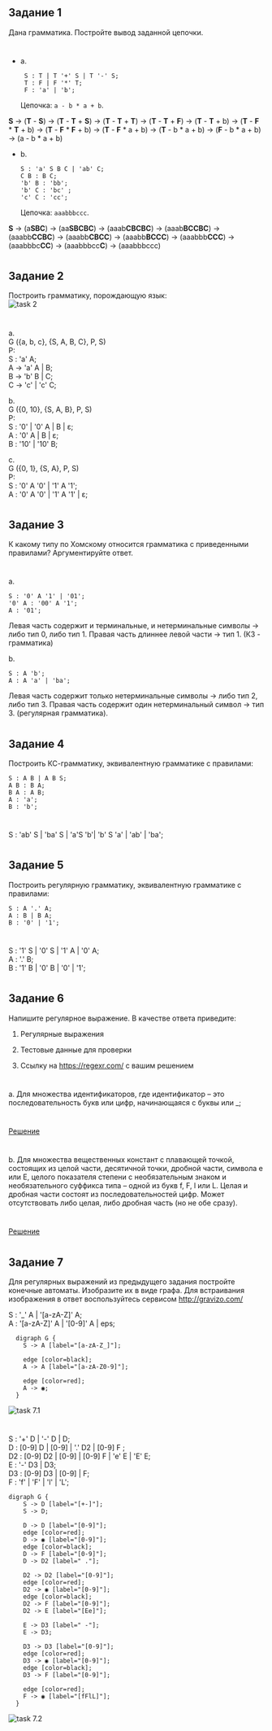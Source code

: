 #
## Задание 1
Дана грамматика. Постройте вывод заданной цепочки.
#
- a.
    ```
     S : T | T '+' S | T '-' S;
     T : F | F '*' T;
     F : 'a' | 'b';
     ```
    Цепочка:  ```a - b * a + b```.


**S** →  (**T** - **S**) → (**T** - **T** + **S**) → (**T** - **T** + **T**) → (**T** - **T** + **F**) → (**T** - **T** + b) → (**T** - **F** * **T** + b) → (**T** - **F** * **F** + b) → (**T** - **F** * a + b) → (**T** - b * a + b) → (**F** - b * a + b) → (a - b * a + b) 

- b.
    ```
    S : 'a' S B C | 'ab' C;
    C B : B C;
    'b' B : 'bb';
    'b' C : 'bc' ;
    'c' C : 'cc';
    ```
    Цепочка: ```aaabbbccc```.



**S** → (a**SBC**) → (aa**SBCBC**) → (aaab**CBCBC**) → (aaab**BCCBC**) → (aaabb**CCBC**) → (aaabb**CBCC**) → (aaabb**BCCC**) → (aaabbb**CCC**) → (aaabbbc**CC**) → (aaabbbcc**C**) → (aaabbbccc)

#
## Задание 2
Построить грамматику, порождающую язык:\
![task 2](./misc/number2.png)
#
a.\
G ({a, b, c}, {S, A, B, C}, P, S)\
P:\
    S : 'a' A;\
    A -> 'a' A | B;\
    B -> 'b' B | C;\
    C -> 'c' | 'c' C;

b.\
G ({0, 10}, {S, A, B}, P, S)\
P:\
    S : '0' | '0' A | B | ε;\
    A : '0' A | B | ε;\
    B : '10' | '10' B;

c.\
G ({0, 1}, {S, A}, P, S)\
P:\
    S : '0' A '0' | '1' A '1';\
    A : '0' A '0' | '1' A '1' | ε;
#

## Задание 3
К какому типу по Хомскому относится грамматика с приведенными правилами? Аргументируйте ответ.
#
a.
```
S : '0' A '1' | '01';
'0' A : '00' A '1';
A : '01';
```
Левая часть содержит и терминальные, и нетерминальные символы → либо тип 0, либо тип 1.  Правая часть длиннее левой части → тип 1. (КЗ - грамматика)

b.
```
S : A 'b';
A : A 'a' | 'ba';
```

Левая часть содержит только нетерминальные символы → либо тип 2, либо тип 3. Правая часть содержит один нетерминальный символ → тип 3. (регулярная грамматика).

#
## Задание 4
Построить КС-грамматику, эквивалентную грамматике с правилами:
```
S : A B | A B S;
A B : B A;
B A : A B;
A : 'a';
B : 'b';
```
#
S : 'ab' S | 'ba' S | 'a'S 'b'| 'b' S 'a' | 'ab' | 'ba';

#
## Задание 5
Построить регулярную грамматику, эквивалентную грамматике с правилами:
```
S : A '.' A;
A : B | B A;
B : '0' | '1';
```
#
S : '1' S | '0' S | '1' A | '0' A;\
A : '.' B;\
B : '1' B | '0' B | '0' | '1';
#

## Задание 6
Напишите регулярное выражение. В качестве ответа приведите:

1. Регулярные выражения

2. Тестовые данные для проверки

3. Ссылку на https://regexr.com/ с вашим решением
#
a. Для множества идентификаторов, где идентификатор – это последовательность букв или цифр, начинающаяся с буквы или _;
#
[Решение](https://regexr.com/790km)

#
b. Для множества вещественных констант с плавающей точкой, состоящих из целой части, десятичной точки, дробной части, символа е или Е, целого показателя степени с необязательным знаком и необязательного суффикса типа – одной из букв f, F, l или L. Целая и дробная части состоят из последовательностей цифр. Может отсутствовать либо целая, либо дробная часть (но не обе сразу).
#
[Решение](https://regexr.com/790m3)
#

#
## Задание 7
Для регулярных выражений из предыдущего задания постройте конечные автоматы. Изобразите их в виде графа. Для встраивания изображения в ответ воспользуйтесь сервисом http://gravizo.com/

S : '_' A | '[a-zA-Z]' A;\
A : '[a-zA-Z]' A | '[0-9]' A | eps;

```
  digraph G {
    S -> A [label="[a-zA-Z_]"];

    edge [color=black];
    A -> A [label="[a-zA-Z0-9]"];

    edge [color=red];
    A -> ◉;
  }
```
<!-- <img src='https://g.gravizo.com/svg?
  digraph G {
    S -> A [label="[a-zA-Z_]"];
    edge [color=black];
    A -> A [label="[a-zA-Z0-9]"];
    edge [color=red];
    A -> ◉;
  }
'> -->
![task 7.1](./misc/number7_a.png)

#

#
S : '+' D | '-' D | D;\
D : [0-9] D | [0-9] | '.' D2 | [0-9] F ;\
D2 : [0-9] D2 | [0-9] | [0-9] F | 'e' E | 'E' E;\
E : '-' D3 | D3;\
D3 : [0-9] D3 | [0-9] | F;\
F : 'f' | 'F' | 'l' | 'L';

```
digraph G {
    S -> D [label="[+-]"];
    S -> D;

    D -> D [label="[0-9]"];
    edge [color=red];
    D -> ◉ [label="[0-9]"];
    edge [color=black];
    D -> F [label="[0-9]"];
    D -> D2 [label=" ."];

    D2 -> D2 [label="[0-9]"];
    edge [color=red];
    D2 -> ◉ [label="[0-9]"];
    edge [color=black];
    D2 -> F [label="[0-9]"];
    D2 -> E [label="[Ee]"];

    E -> D3 [label=" -"];
    E -> D3;

    D3 -> D3 [label="[0-9]"];
    edge [color=red];
    D3 -> ◉ [label="[0-9]"];
    edge [color=black];
    D3 -> F [label="[0-9]"];

    edge [color=red];
    F -> ◉ [label="[fFlL]"];
  }
```
<!-- <img src='https://g.gravizo.com/svg?
digraph G {
    S -> D [label="[+-]"];
    S -> D;
    D -> D [label="[0-9]"];
    edge [color=red];
    D -> ◉ [label="[0-9]"];
    edge [color=black];
    D -> F [label="[0-9]"];
    D -> D2 [label=" ."];
    D2 -> D2 [label="[0-9]"];
    edge [color=red];
    D2 -> ◉ [label="[0-9]"];
    edge [color=black];
    D2 -> F [label="[0-9]"];
    D2 -> E [label="[Ee]"];
    E -> D3 [label=" -"];
    E -> D3;
    D3 -> D3 [label="[0-9]"];
    edge [color=red];
    D3 -> ◉ [label="[0-9]"];
    edge [color=black];
    D3 -> F [label="[0-9]"];
    edge [color=red];
    F -> ◉ [label="[fFlL]"];
  }
'> -->
![task 7.2](./misc/number7_b.png)
